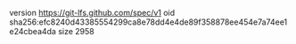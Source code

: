 version https://git-lfs.github.com/spec/v1
oid sha256:efc8240d43385554299ca8e78dd4e4de89f358878ee454e7a74ee1e24cbea4da
size 2958
